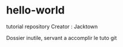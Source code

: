 # hello-world
tutorial repository
Creator : Jacktown

Dossier inutile, servant a accomplir le tuto git
